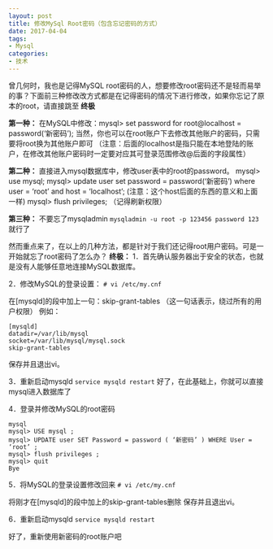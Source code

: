 ```yaml
---
layout: post
title: 修改MySql Root密码（包含忘记密码的方式）
date: 2017-04-04
tags: 
- Mysql
categories: 
- 技术
---
```

曾几何时，我也是记得MySQL root密码的人，想要修改root密码还不是轻而易举的事？下面前三种修改改方式都是在记得密码的情况下进行修改，如果你忘记了原本的root，请直接跳至 **终极**

<!-- more -->

**第一种：**
在MySQL中修改：mysql> set password for root@localhost = password(‘新密码’);
当然，你也可以在root账户下去修改其他账户的密码，只需要将root换为其他账户即可
（注意：后面的localhost是指只能在本地登陆的账户，在修改其他账户密码时一定要对应其可登录范围修改@后面的字段属性）

**第二种：**
直接进入mysql数据库中，修改user表中的root的password。
mysql> use mysql;
mysql> update user set password = password(‘新密码’) where user = ‘root’ and host = ‘localhost’;
(注意：这个host后面的东西的意义和上面一样)
mysql> flush privileges; （记得刷新权限）

**第三种：**
不要忘了mysqladmin
```mysqladmin -u root -p 123456 password 123``` 就行了

然而重点来了，在以上的几种方法，都是针对于我们还记得root用户密码。可是一开始就忘了root密码了怎么办？
**终极：**
1．首先确认服务器出于安全的状态，也就是没有人能够任意地连接MySQL数据库。

2．修改MySQL的登录设置：
```# vi /etc/my.cnf```

在[mysqld]的段中加上一句：skip-grant-tables （这一句话表示，绕过所有的用户权限）
例如：
```
[mysqld]
datadir=/var/lib/mysql
socket=/var/lib/mysql/mysql.sock
skip-grant-tables
```
保存并且退出vi。

3．重新启动mysqld
```service mysqld restart```
好了，在此基础上，你就可以直接mysql进入数据库了

4．登录并修改MySQL的root密码
```
mysql
mysql> USE mysql ;
mysql> UPDATE user SET Password = password ( ‘新密码’ ) WHERE User = ‘root’ ;
mysql> flush privileges ;
mysql> quit
Bye
```
5．将MySQL的登录设置修改回来
```# vi /etc/my.cnf```

将刚才在[mysqld]的段中加上的skip-grant-tables删除
保存并且退出vi。

6．重新启动mysqld
```service mysqld restart```

好了，重新使用新密码的root账户吧